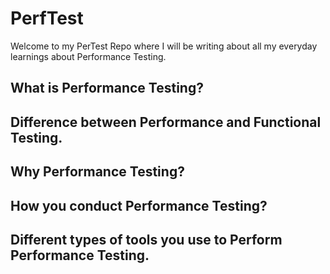 # PerfTest

Welcome to my PerTest Repo where I will be writing about all my everyday learnings about Performance Testing.

## What is Performance Testing?

## Difference between Performance and Functional Testing.

## Why Performance Testing?

## How you conduct Performance Testing?

## Different types of tools you use to Perform Performance Testing.


